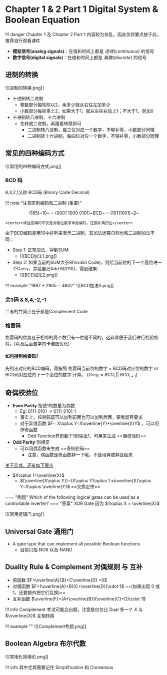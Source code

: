 # Chapter 1 & 2 Part 1 Digital System & Boolean Equation

!!! danger
	Chapter 1 及 Chapter 2 Part 1 内容较为杂乱，因此仅将要点放于此，推荐自行观看课件

- **模拟信号(analog signals)**：在值和时间上都是 _连续(continuous)_ 的信号
- **数字信号(digital signals)**：在值和时间上都是 _离散(discrete)_ 的信号

## 进制的转换
![[进制的转换.png]]

- 十进制转二进制
	- 整数部分每轮除以2，余多少就从右往左加多少
	- 小数部分每轮乘上2，如果大于1，就从左往右加上1；不大于1，则加0
- 十进制转八进制、十六进制
	- 先转成二进制，再接着转换即可
		- 二进制转八进制，每三位对应一个数字，不够补零，小数部分同理
		- 二进制转十六进制，每四位对应一个数字，不够补零，小数部分同理


## 常见的四种编码方式

![[常用的四种编码方式.png]]

### BCD 码
8,4,2,1又称 BCD码 (Binary Code Decimal)

!!! note "注意区别编码和二进制 (重要)"
	<center>(185)~10~ = (0001 1000 0101)~BCD~ = (10111001)~2~</center>
	
	<center>请注意编码不仅是对每位数字单独编码，还要补满四位</center>

由于BCD编码是用10中排列来表示二进制，其加法运算自然也和二进制加法不同：

- Step 1: 正常加法，得到SUM:
	- ![[BCD加法1.png]]
- Step 2: 如果当前的SUM大于9(Invalid Code)，则给当前位的下一个高位进一个Carry，并给自己Add 6(0110)，得到结果:
	- ![[BCD加法2.png]]

!!! example "1897 + 2905 = 4802"
	![[BCD加法3.png]]

### 余3码 & 8,4,-2,-1

二者的共同点在于都是Complement Code

### 格雷码

格雷码的优势在于相邻的两个数只有一位是不同的，这非常便于我们进行检验校对。(以及后面要学的卡诺图优化)

#### 如何得到格雷码?

先列出对应的BCD编码，再按照 格雷码当前位的数字 = BCD码对应位的数字 or BCD码对应位的下一个高位的数字 计算。 ($Grey_i\ =\ BCD_i\  ||\  BCD_{i+1}$)

## 奇偶校验位

- **Even Parity** 指使1的数量为偶数
	- Eg: 0111_0101 -> 0111_0101_1
	- 事实上，校验码既可以加到前面也可以加到后面，要看题目要求
	- 对于异或函数 $F= X\oplus Y=X\overline{Y}+\overline{X}Y$ ，可以用作奇函数
		- Odd Function有奇数个1则输出1，可用来生成 ==偶校验码== 
- **Odd Parity** 则相反
	- 可以用偶函数来生成 ==奇校验码==
		- 注意，偶函数是奇函数非一下哦，不是用异或非连起来

[关于异或，还有如下要点](#)

-  $X\oplus 1=\overline{X}$
	- $(\overline{X\oplus Y})=(X\oplus Y)\oplus 1 =\overline{X}\oplus Y=X\oplus \overline{Y}$  ==交换定律==

=== "例题"
	Which of the following logical gates can be used as a controllable inverter?
=== "答案"
	XOR Gate 因为 $1\oplus X = \overline{X}$


![[常用逻辑门.png]]

## Universal Gate 通用门

- A gate type that can implement all possible Boolean functions
	- 目前只指 NOR 以及 NAND


## Duality Rule & Complement 对偶规则 与 互补

- 原函数 $F=\overline{A}{B}+C\overline{D} +0$
- 对偶函数 $F=(\overline{A}+B)(C+\overline{D})\cdot 1$  ==(如果出现 0 或 1，还要额外把它们互换)==
- 互补函数 $\overline{F}=(A+\overline{B})(\overline{C}+D)\cdot 1$

!!! info
	Complement 考试可能会出题，注意是仅仅比 Dual 多一个 $X$ 与 $\overline{X}$ 互相转换

!!! example ""
	![[Complement考题.png]]

## Boolean Algebra 布尔代数
![[常用化简理论.png]]

!!! info
	其中尤其需要记住 Simplification 和 Consensus
